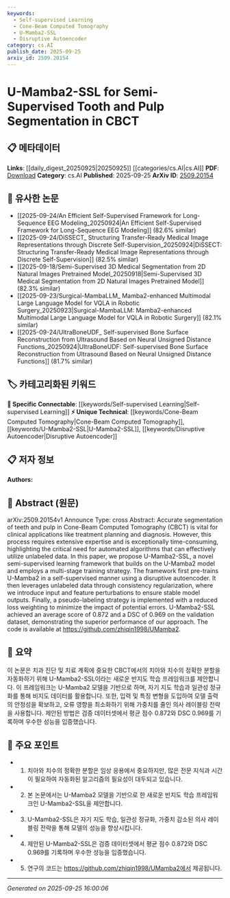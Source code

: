 ```yaml
---
keywords:
  - Self-supervised Learning
  - Cone-Beam Computed Tomography
  - U-Mamba2-SSL
  - Disruptive Autoencoder
category: cs.AI
publish_date: 2025-09-25
arxiv_id: 2509.20154
---
```


<!-- KEYWORD_LINKING_METADATA:
{
  "processed_timestamp": "2025-09-25T16:00:06.821143",
  "vocabulary_version": "1.0",
  "selected_keywords": [
    "Self-supervised Learning",
    "Cone-Beam Computed Tomography",
    "U-Mamba2-SSL",
    "Disruptive Autoencoder"
  ],
  "rejected_keywords": [],
  "similarity_scores": {
    "Self-supervised Learning": 0.8,
    "Cone-Beam Computed Tomography": 0.78,
    "U-Mamba2-SSL": 0.75,
    "Disruptive Autoencoder": 0.72
  },
  "extraction_method": "AI_prompt_based",
  "budget_applied": true,
  "candidates_json": {
    "candidates": [
      {
        "surface": "Semi-Supervised Learning",
        "canonical": "Self-supervised Learning",
        "aliases": [
          "SSL"
        ],
        "category": "specific_connectable",
        "rationale": "Links to existing knowledge on leveraging unlabeled data, enhancing connectivity.",
        "novelty_score": 0.55,
        "connectivity_score": 0.85,
        "specificity_score": 0.7,
        "link_intent_score": 0.8
      },
      {
        "surface": "Cone-Beam Computed Tomography",
        "canonical": "Cone-Beam Computed Tomography",
        "aliases": [
          "CBCT"
        ],
        "category": "unique_technical",
        "rationale": "Specific to dental imaging, offering unique insights into medical imaging techniques.",
        "novelty_score": 0.75,
        "connectivity_score": 0.6,
        "specificity_score": 0.85,
        "link_intent_score": 0.78
      },
      {
        "surface": "U-Mamba2-SSL",
        "canonical": "U-Mamba2-SSL",
        "aliases": [
          "U-Mamba2"
        ],
        "category": "unique_technical",
        "rationale": "Represents a novel framework specific to the study, crucial for understanding the paper's contribution.",
        "novelty_score": 0.8,
        "connectivity_score": 0.5,
        "specificity_score": 0.9,
        "link_intent_score": 0.75
      },
      {
        "surface": "Disruptive Autoencoder",
        "canonical": "Disruptive Autoencoder",
        "aliases": [],
        "category": "unique_technical",
        "rationale": "Introduces a novel approach within the model, enhancing understanding of the framework's innovation.",
        "novelty_score": 0.7,
        "connectivity_score": 0.55,
        "specificity_score": 0.8,
        "link_intent_score": 0.72
      }
    ],
    "ban_list_suggestions": [
      "treatment planning",
      "diagnosis",
      "clinical applications"
    ]
  },
  "decisions": [
    {
      "candidate_surface": "Semi-Supervised Learning",
      "resolved_canonical": "Self-supervised Learning",
      "decision": "linked",
      "scores": {
        "novelty": 0.55,
        "connectivity": 0.85,
        "specificity": 0.7,
        "link_intent": 0.8
      }
    },
    {
      "candidate_surface": "Cone-Beam Computed Tomography",
      "resolved_canonical": "Cone-Beam Computed Tomography",
      "decision": "linked",
      "scores": {
        "novelty": 0.75,
        "connectivity": 0.6,
        "specificity": 0.85,
        "link_intent": 0.78
      }
    },
    {
      "candidate_surface": "U-Mamba2-SSL",
      "resolved_canonical": "U-Mamba2-SSL",
      "decision": "linked",
      "scores": {
        "novelty": 0.8,
        "connectivity": 0.5,
        "specificity": 0.9,
        "link_intent": 0.75
      }
    },
    {
      "candidate_surface": "Disruptive Autoencoder",
      "resolved_canonical": "Disruptive Autoencoder",
      "decision": "linked",
      "scores": {
        "novelty": 0.7,
        "connectivity": 0.55,
        "specificity": 0.8,
        "link_intent": 0.72
      }
    }
  ]
}
-->

# U-Mamba2-SSL for Semi-Supervised Tooth and Pulp Segmentation in CBCT

## 📋 메타데이터

**Links**: [[daily_digest_20250925|20250925]] [[categories/cs.AI|cs.AI]]
**PDF**: [Download](https://arxiv.org/pdf/2509.20154.pdf)
**Category**: cs.AI
**Published**: 2025-09-25
**ArXiv ID**: [2509.20154](https://arxiv.org/abs/2509.20154)

## 🔗 유사한 논문
- [[2025-09-24/An Efficient Self-Supervised Framework for Long-Sequence EEG Modeling_20250924|An Efficient Self-Supervised Framework for Long-Sequence EEG Modeling]] (82.6% similar)
- [[2025-09-24/DiSSECT_ Structuring Transfer-Ready Medical Image Representations through Discrete Self-Supervision_20250924|DiSSECT: Structuring Transfer-Ready Medical Image Representations through Discrete Self-Supervision]] (82.5% similar)
- [[2025-09-18/Semi-Supervised 3D Medical Segmentation from 2D Natural Images Pretrained Model_20250918|Semi-Supervised 3D Medical Segmentation from 2D Natural Images Pretrained Model]] (82.3% similar)
- [[2025-09-23/Surgical-MambaLLM_ Mamba2-enhanced Multimodal Large Language Model for VQLA in Robotic Surgery_20250923|Surgical-MambaLLM: Mamba2-enhanced Multimodal Large Language Model for VQLA in Robotic Surgery]] (82.1% similar)
- [[2025-09-24/UltraBoneUDF_ Self-supervised Bone Surface Reconstruction from Ultrasound Based on Neural Unsigned Distance Functions_20250924|UltraBoneUDF: Self-supervised Bone Surface Reconstruction from Ultrasound Based on Neural Unsigned Distance Functions]] (81.7% similar)

## 🏷️ 카테고리화된 키워드
**🔗 Specific Connectable**: [[keywords/Self-supervised Learning|Self-supervised Learning]]
**⚡ Unique Technical**: [[keywords/Cone-Beam Computed Tomography|Cone-Beam Computed Tomography]], [[keywords/U-Mamba2-SSL|U-Mamba2-SSL]], [[keywords/Disruptive Autoencoder|Disruptive Autoencoder]]

## 📋 저자 정보

**Authors:** 

## 📄 Abstract (원문)

arXiv:2509.20154v1 Announce Type: cross 
Abstract: Accurate segmentation of teeth and pulp in Cone-Beam Computed Tomography (CBCT) is vital for clinical applications like treatment planning and diagnosis. However, this process requires extensive expertise and is exceptionally time-consuming, highlighting the critical need for automated algorithms that can effectively utilize unlabeled data. In this paper, we propose U-Mamba2-SSL, a novel semi-supervised learning framework that builds on the U-Mamba2 model and employs a multi-stage training strategy. The framework first pre-trains U-Mamba2 in a self-supervised manner using a disruptive autoencoder. It then leverages unlabeled data through consistency regularization, where we introduce input and feature perturbations to ensure stable model outputs. Finally, a pseudo-labeling strategy is implemented with a reduced loss weighting to minimize the impact of potential errors. U-Mamba2-SSL achieved an average score of 0.872 and a DSC of 0.969 on the validation dataset, demonstrating the superior performance of our approach. The code is available at https://github.com/zhiqin1998/UMamba2.

## 📝 요약

이 논문은 치과 진단 및 치료 계획에 중요한 CBCT에서의 치아와 치수의 정확한 분할을 자동화하기 위해 U-Mamba2-SSL이라는 새로운 반지도 학습 프레임워크를 제안합니다. 이 프레임워크는 U-Mamba2 모델을 기반으로 하며, 자기 지도 학습과 일관성 정규화를 통해 비지도 데이터를 활용합니다. 또한, 입력 및 특징 변형을 도입하여 모델 출력의 안정성을 확보하고, 오류 영향을 최소화하기 위해 가중치를 줄인 의사 레이블링 전략을 사용합니다. 제안된 방법은 검증 데이터셋에서 평균 점수 0.872와 DSC 0.969를 기록하며 우수한 성능을 입증했습니다.

## 🎯 주요 포인트

- 1. 치아와 치수의 정확한 분할은 임상 응용에서 중요하지만, 많은 전문 지식과 시간이 필요하여 자동화된 알고리즘의 필요성이 대두되고 있습니다.
- 2. 본 논문에서는 U-Mamba2 모델을 기반으로 한 새로운 반지도 학습 프레임워크인 U-Mamba2-SSL을 제안합니다.
- 3. U-Mamba2-SSL은 자기 지도 학습, 일관성 정규화, 가중치 감소된 의사 레이블링 전략을 통해 모델의 성능을 향상시킵니다.
- 4. 제안된 U-Mamba2-SSL은 검증 데이터셋에서 평균 점수 0.872와 DSC 0.969를 기록하며 우수한 성능을 입증했습니다.
- 5. 연구의 코드는 https://github.com/zhiqin1998/UMamba2에서 제공됩니다.


---

*Generated on 2025-09-25 16:00:06*